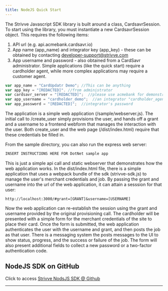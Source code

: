 ```yaml
---
title: NodeJS Quick Start
---
```


The Strivve Javascript SDK library is built around a class, CardsavrSession. To start using the library, you must instantiate a new CardsavrSession object.  This requires the following items:

1. API url (e.g. api.acmebank.cardsavr.io)
1. App name (app_name) and integrator key (app_key) - these can be obtained by contacting developer-support@strivve.com
1. App username and password - also obtained from a CardSavr administrator.  Simple applications (like the quick start) require a cardholder agent, while more complex applications may require a customer agent.

```javascript
var app_name = "CardUpdatr Demo"; //This can be anything
var app_key = "[REDACTED]". //from administrator
var cardsavr_server = "[REDACTED]";  //please use acmebank for demonstration purposes 
var app_username = "cardholder_demo";  //an integrator "cardholder_agent" that has the ability to provision users
var app_password = "[REDACTED]";  //integrator's password
```

The application is a simple web application (/sample/webserver.js).  The initial call to /create_user simply provisions the user, and hands off a grant and a username to a frontend webform that manages the interaction with the user.  Both create_user and the web page (/dist/index.html) require that these credentials be filled in.

From the sample directory, you can also run the express web server:

```bash
INSERT INSTRUCTIONS HERE FOR DotNet sample app
```

This is just a simple api call and static webserver that demonstrates how the web application works.  In the dist/index.html file, there is a simple application that uses a webpack bundle of the sdk (strivve-sdk.js) to manage the user's merchant credentials and job.  By passing the grant and username into the url of the web application, it can attain a sesssion for that user:

`http://localhost:3000/#grant=[GRANT]&username=[USERNAME]`

Now the web application can re-establish the session using the grant and username provided by the original provisioning call.  The cardholder will be presented with a simple form for the merchant credentials of the site to place their card.  Once the form is submitted, the web application authenticates the user with the username and grant, and then posts the job as that user.  There is a messaging system the posts messages to the UI to show status, progress, and the success or failure of the job.  The form will also present additional fields to collect a new password or a two-factor authentication code.

## NodeJS SDK on GitHub
Click to access [ Strivve NodsJS SDK @ Github  ](https://github.com/swch/Strivve-SDK)

***
